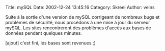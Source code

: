 Title: mySQL
Date: 2002-12-24 13:45:16
Category: Skreel
Author: veins

Suite à la sortie d'une version de mySQL corrigeant de nombreux bugs et problèmes de sécurité, nous procédons à une mise à jour du serveur mySQL.
Les sites rencontreront des problèmes d'accès aux bases de données pendant quelques minutes.

[ajout]
c'est fini, les bases sont revenues  ;)
